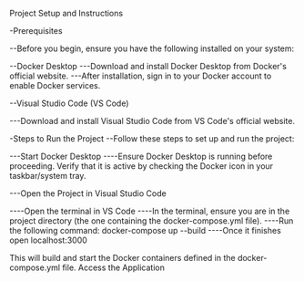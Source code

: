 Project Setup and Instructions

-Prerequisites

--Before you begin, ensure you have the following installed on your system:

--Docker Desktop
---Download and install Docker Desktop from Docker's official website.
---After installation, sign in to your Docker account to enable Docker services.

--Visual Studio Code (VS Code)

---Download and install Visual Studio Code from VS Code's official website.

-Steps to Run the Project
--Follow these steps to set up and run the project:

---Start Docker Desktop
----Ensure Docker Desktop is running before proceeding. Verify that it is active by checking the Docker icon in your taskbar/system tray.

---Open the Project in Visual Studio Code


----Open the terminal in VS Code
----In the terminal, ensure you are in the project directory (the one containing the docker-compose.yml file).
----Run the following command: docker-compose up --build
----Once it finishes open localhost:3000

This will build and start the Docker containers defined in the docker-compose.yml file.
Access the Application
